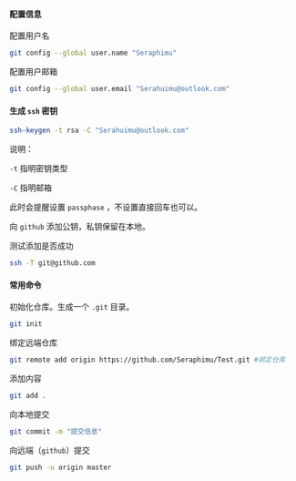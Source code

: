 #### 配置信息

配置用户名

```bash
git config --global user.name "Seraphimu"
```

配置用户邮箱

```bash
git config --global user.email "Serahuimu@outlook.com"
```

#### 生成 `ssh` 密钥

```bash
ssh-keygen -t rsa -C "Serahuimu@outlook.com"
```

说明：

`-t` 指明密钥类型

`-C` 指明邮箱

此时会提醒设置 `passphase` ，不设置直接回车也可以。

向 `github` 添加公钥，私钥保留在本地。

测试添加是否成功

```bash
ssh -T git@github.com
```

#### 常用命令

初始化仓库。生成一个 `.git` 目录。

```bash
git init
```

绑定远端仓库

```bash
git remote add origin https://github.com/Seraphimu/Test.git #绑定仓库
```

添加内容

```bash
git add .
```

向本地提交

```bash
git commit -m "提交信息"
```

向远端（`github`）提交

```bash
git push -u origin master
```

